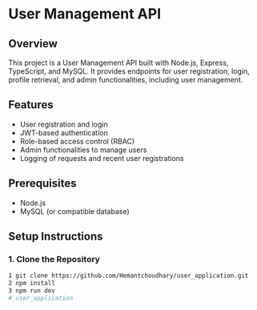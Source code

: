 # User Management API

## Overview

This project is a User Management API built with Node.js, Express, TypeScript, and MySQL. It provides endpoints for user registration, login, profile retrieval, and admin functionalities, including user management.

## Features

- User registration and login
- JWT-based authentication
- Role-based access control (RBAC)
- Admin functionalities to manage users
- Logging of requests and recent user registrations

## Prerequisites

- Node.js 
- MySQL (or compatible database)

## Setup Instructions

### 1. Clone the Repository

```bash
1 git clone https://github.com/Hemantchoudhary/user_application.git
2 npm install
3 npm run dev
# user_application
